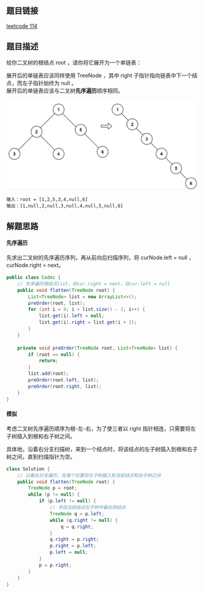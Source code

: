## 题目链接

[leetcode 114](https://leetcode.cn/problems/flatten-binary-tree-to-linked-list/)

## 题目描述

给你二叉树的根结点 root ，请你将它展开为一个单链表：  

展开后的单链表应该同样使用 TreeNode ，其中 right 子指针指向链表中下一个结点，而左子指针始终为 null 。  
展开后的单链表应该与二叉树**先序遍历**顺序相同。  

![](https://github.com/RossVermouth/algorithm/blob/main/%E9%99%84%E4%BB%B6/%E4%BA%8C%E5%8F%89%E6%A0%91%E8%BD%AC%E4%B8%BA%E9%93%BE%E8%A1%A8.png)
```html
输入：root = [1,2,5,3,4,null,6]
输出：[1,null,2,null,3,null,4,null,5,null,6]
```


## 解题思路

#### 先序遍历

先求出二叉树的先序遍历序列，再从前向后扫描序列，将 curNode.left = null ， curNode.right = next。

```JAVA
public class Codec {
    // 先序遍历得结点list，将cur.right = next，且cur.left = null
    public void flatten(TreeNode root) {
        List<TreeNode> list = new ArrayList<>();
        preOrder(root, list);
        for (int i = 0; i < list.size() - 1; i++) {
            list.get(i).left = null;
            list.get(i).right = list.get(i + 1);
        }
    }

    private void preOrder(TreeNode root, List<TreeNode> list) {
        if (root == null) {
            return;
        }
        list.add(root);
        preOrder(root.left, list);
        preOrder(root.right, list);
    }
}
```

#### 模拟

考虑二叉树先序遍历顺序为根-左-右，为了使三者以 right 指针相连，只需要将左子树插入到根和右子树之间。  

具体地，沿着右分支扫描树，来到一个结点时，将该结点的左子树插入到根和右子树之间，直到扫描指针为空。



```java
class Solution {
    // 沿着右分支遍历，在每个位置将左子树插入到当前结点和右子树之间
    public void flatten(TreeNode root) {
        TreeNode p = root;
        while (p != null) {
            if (p.left != null) {
                // 寻找当前结点左子树中最右侧结点
                TreeNode q = p.left;
                while (q.right != null) {
                    q = q.right;
                }
                q.right = p.right;
                p.right = p.left;
                p.left = null;
            }
            p = p.right;
        }
    }
}
```

